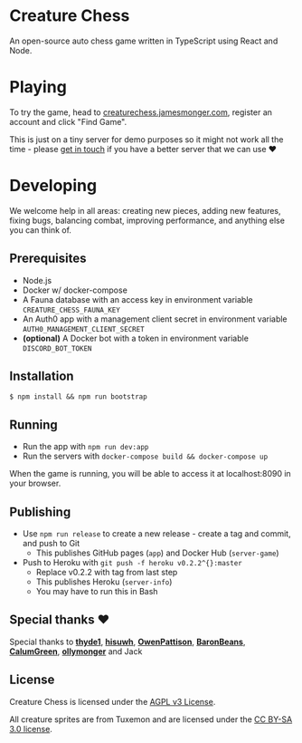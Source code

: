 # Creature Chess

An open-source auto chess game written in TypeScript using React and Node.

# Playing

To try the game, head to [creaturechess.jamesmonger.com](http://creaturechess.jamesmonger.com), register an account and click "Find Game".

This is just on a tiny server for demo purposes so it might not work all the time - please [get in touch](mailto:jameskmonger@hotmail.co.uk) if you have a better server that we can use :heart:

# Developing

We welcome help in all areas: creating new pieces, adding new features, fixing bugs, balancing combat, improving performance, and anything else you can think of.

## Prerequisites

- Node.js
- Docker w/ docker-compose
- A Fauna database with an access key in environment variable `CREATURE_CHESS_FAUNA_KEY`
- An Auth0 app with a management client secret in environment variable `AUTH0_MANAGEMENT_CLIENT_SECRET`
- **(optional)** A Docker bot with a token in environment variable `DISCORD_BOT_TOKEN`

## Installation

```shell
$ npm install && npm run bootstrap
```

## Running

- Run the app with `npm run dev:app`
- Run the servers with `docker-compose build && docker-compose up`

When the game is running, you will be able to access it at localhost:8090 in your browser.

## Publishing

- Use `npm run release` to create a new release - create a tag and commit, and push to Git
  - This publishes GitHub pages (`app`) and Docker Hub (`server-game`)
- Push to Heroku with `git push -f heroku v0.2.2^{}:master`
  - Replace v0.2.2 with tag from last step
  - This publishes Heroku (`server-info`)
  - You may have to run this in Bash

## Special thanks :heart:

Special thanks to **[thyde1](https://github.com/thyde1)**, **[hisuwh](https://github.com/hisuwh)**, **[OwenPattison](https://github.com/OwenPattison)**, **[BaronBeans](https://github.com/BaronBeans)**, **[CalumGreen](https://github.com/CalumGreen)**, **[ollymonger](https://github.com/ollymonger)** and Jack

## License

Creature Chess is licensed under the [AGPL v3 License](LICENSE).

All creature sprites are from Tuxemon and are licensed under the [CC BY-SA 3.0 license](https://creativecommons.org/licenses/by-sa/3.0/).
